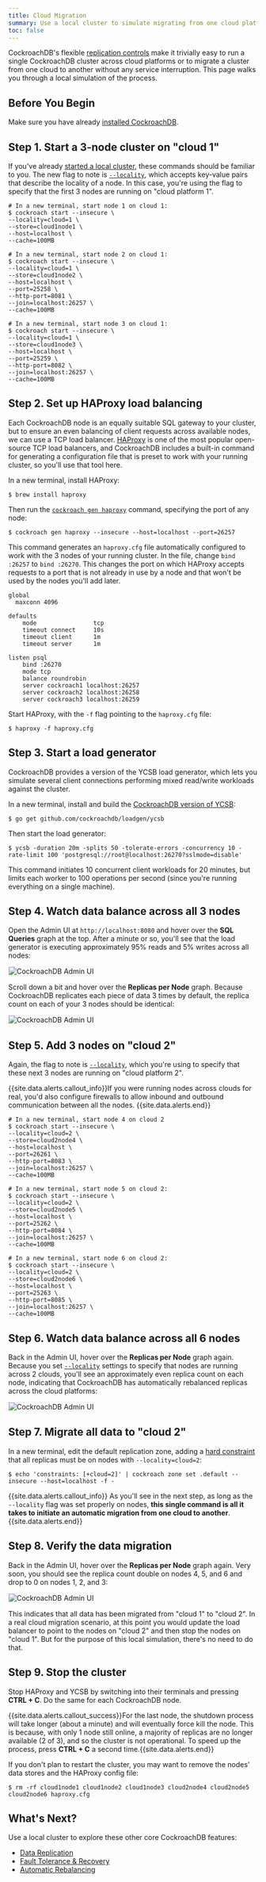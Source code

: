 ```yaml
---
title: Cloud Migration
summary: Use a local cluster to simulate migrating from one cloud platform to another.
toc: false
---
```


CockroachDB's flexible [replication controls](configure-replication-zones.html) make it trivially easy to run a single CockroachDB cluster across cloud platforms or to migrate a cluster from one cloud to another without any service interruption. This page walks you through a local simulation of the process.

<div id="toc"></div>

## Before You Begin

Make sure you have already [installed CockroachDB](install-cockroachdb.html).

## Step 1. Start a 3-node cluster on "cloud 1"

If you've already [started a local cluster](start-a-local-cluster.html), these commands should be familiar to you. The new flag to note is [`--locality`](configure-replication-zones.html#descriptive-attributes-assigned-to-nodes), which accepts key-value pairs that describe the locality of a node. In this case, you're using the flag to specify that the first 3 nodes are running on "cloud platform 1".

~~~ shell
# In a new terminal, start node 1 on cloud 1:
$ cockroach start --insecure \
--locality=cloud=1 \
--store=cloud1node1 \
--host=localhost \
--cache=100MB

# In a new terminal, start node 2 on cloud 1:
$ cockroach start --insecure \
--locality=cloud=1 \
--store=cloud1node2 \
--host=localhost \
--port=25258 \
--http-port=8081 \
--join=localhost:26257 \
--cache=100MB

# In a new terminal, start node 3 on cloud 1:
$ cockroach start --insecure \
--locality=cloud=1 \
--store=cloud1node3 \
--host=localhost \
--port=25259 \
--http-port=8082 \
--join=localhost:26257 \
--cache=100MB
~~~

## Step 2. Set up HAProxy load balancing

Each CockroachDB node is an equally suitable SQL gateway to your cluster, but to ensure an even balancing of client requests across available nodes, we can use a TCP load balancer. [HAProxy](http://www.haproxy.org/) is one of the most popular open-source TCP load balancers, and CockroachDB includes a built-in command for generating a configuration file that is preset to work with your running cluster, so you'll use that tool here.

In a new terminal, install HAProxy:

~~~ shell
$ brew install haproxy
~~~

Then run the [`cockroach gen haproxy`](generate-cockroachdb-resources.html) command, specifying the port of any node:

~~~ shell
$ cockroach gen haproxy --insecure --host=localhost --port=26257
~~~

This command generates an `haproxy.cfg` file automatically configured to work with the 3 nodes of your running cluster. In the file, change `bind :26257` to `bind :26270`. This changes the port on which HAProxy accepts requests to a port that is not already in use by a node and that won't be used by the nodes you'll add later.

~~~ shell
global
  maxconn 4096

defaults
    mode                tcp
    timeout connect     10s
    timeout client      1m
    timeout server      1m

listen psql
    bind :26270
    mode tcp
    balance roundrobin
    server cockroach1 localhost:26257
    server cockroach2 localhost:26258
    server cockroach3 localhost:26259
~~~

Start HAProxy, with the `-f` flag pointing to the `haproxy.cfg` file:

~~~ shell
$ haproxy -f haproxy.cfg
~~~

## Step 3. Start a load generator

CockroachDB provides a version of the YCSB load generator, which lets you simulate several client connections performing mixed read/write workloads against the cluster.

In a new terminal, install and build the [CockroachDB version of YCSB](https://github.com/cockroachdb/loadgen/tree/master/ycsb):

~~~ shell
$ go get github.com/cockroachdb/loadgen/ycsb
~~~

Then start the load generator:

~~~ shell
$ ycsb -duration 20m -splits 50 -tolerate-errors -concurrency 10 -rate-limit 100 'postgresql://root@localhost:26270?sslmode=disable'
~~~

This command initiates 10 concurrent client workloads for 20 minutes, but limits each worker to 100 operations per second (since you're running everything on a single machine).

## Step 4. Watch data balance across all 3 nodes

Open the Admin UI at `http://localhost:8080` and hover over the **SQL Queries** graph at the top. After a minute or so, you'll see that the load generator is executing approximately 95% reads and 5% writes across all nodes:

<img src="images/admin_ui_sql_queries.png" alt="CockroachDB Admin UI" style="border:1px solid #eee;max-width:100%" />

Scroll down a bit and hover over the **Replicas per Node** graph. Because CockroachDB replicates each piece of data 3 times by default, the replica count on each of your 3 nodes should be identical:

<img src="images/admin_ui_replicas_migration.png" alt="CockroachDB Admin UI" style="border:1px solid #eee;max-width:100%" />

## Step 5. Add 3 nodes on "cloud 2"

Again, the flag to note is [`--locality`](configure-replication-zones.html#descriptive-attributes-assigned-to-nodes), which you're using to specify that these next 3 nodes are running on "cloud platform 2".

{{site.data.alerts.callout_info}}If you were running nodes across clouds for real, you'd also configure firewalls to allow inbound and outbound communication between all the nodes. {{site.data.alerts.end}}

~~~ shell
# In a new terminal, start node 4 on cloud 2
$ cockroach start --insecure \
--locality=cloud=2 \
--store=cloud2node4 \
--host=localhost \
--port=26261 \
--http-port=8083 \
--join=localhost:26257 \
--cache=100MB

# In a new terminal, start node 5 on cloud 2:
$ cockroach start --insecure \
--locality=cloud=2 \
--store=cloud2node5 \
--host=localhost \
--port=25262 \
--http-port=8084 \
--join=localhost:26257 \
--cache=100MB

# In a new terminal, start node 6 on cloud 2:
$ cockroach start --insecure \
--locality=cloud=2 \
--store=cloud2node6 \
--host=localhost \
--port=25263 \
--http-port=8085 \
--join=localhost:26257 \
--cache=100MB
~~~

## Step 6. Watch data balance across all 6 nodes

Back in the Admin UI, hover over the **Replicas per Node** graph again. Because you set [`--locality`](configure-replication-zones.html#descriptive-attributes-assigned-to-nodes) settings to specify that nodes are running across 2 clouds, you'll see an approximately even replica count on each node, indicating that CockroachDB has automatically rebalanced replicas across the cloud platforms:

<img src="images/admin_ui_replicas_migration2.png" alt="CockroachDB Admin UI" style="border:1px solid #eee;max-width:100%" />

## Step 7. Migrate all data to "cloud 2"

In a new terminal, edit the default replication zone, adding a [hard constraint](configure-replication-zones.html#replication-constraints) that all replicas must be on nodes with `--locality=cloud=2`:

~~~ shell
$ echo 'constraints: [+cloud=2]' | cockroach zone set .default --insecure --host=localhost -f -
~~~

{{site.data.alerts.callout_info}} As you'll see in the next step, as long as the <code>--locality</code> flag was set properly on nodes, <strong>this single command is all it takes to initiate an automatic migration from one cloud to another</strong>.{{site.data.alerts.end}}

## Step 8. Verify the data migration

Back in the Admin UI, hover over the **Replicas per Node** graph again. Very soon, you should see the replica count double on nodes 4, 5, and 6 and drop to 0 on nodes 1, 2, and 3:

<img src="images/admin_ui_replicas_migration3.png" alt="CockroachDB Admin UI" style="border:1px solid #eee;max-width:100%" />

This indicates that all data has been migrated from "cloud 1" to "cloud 2". In a real cloud migration scenario, at this point you would update the load balancer to point to the nodes on "cloud 2" and then stop the nodes on "cloud 1". But for the purpose of this local simulation, there's no need to do that.

## Step 9. Stop the cluster

Stop HAProxy and YCSB by switching into their terminals and pressing **CTRL + C**. Do the same for each CockroachDB node.

{{site.data.alerts.callout_success}}For the last node, the shutdown process will take longer (about a minute) and will eventually force kill the node. This is because, with only 1 node still online, a majority of replicas are no longer available (2 of 3), and so the cluster is not operational. To speed up the process, press <strong>CTRL + C</strong> a second time.{{site.data.alerts.end}}

If you don't plan to restart the cluster, you may want to remove the nodes' data stores and the HAProxy config file:

~~~ shell
$ rm -rf cloud1node1 cloud1node2 cloud1node3 cloud2node4 cloud2node5 cloud2node6 haproxy.cfg
~~~

## What's Next?

Use a local cluster to explore these other core CockroachDB features:

- [Data Replication](demo-data-replication.html)
- [Fault Tolerance & Recovery](demo-fault-tolerance-and-recovery.html)
- [Automatic Rebalancing](demo-automatic-rebalancing.html)

